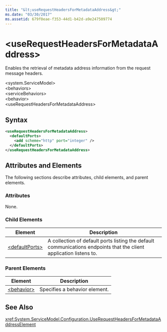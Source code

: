 ```yaml
---
title: "&lt;useRequestHeadersForMetadataAddress&gt;"
ms.date: "03/30/2017"
ms.assetid: 679f0eae-f353-44d1-b42d-a9e247509774
---
```

# &lt;useRequestHeadersForMetadataAddress&gt;
Enables the retrieval of metadata address information from the request message headers.  

\<system.ServiceModel>  
\<behaviors>  
\<serviceBehaviors>  
\<behavior>  
\<useRequestHeadersForMetadataAddress>  

## Syntax  

```xml  
<useRequestHeadersForMetadataAddress>
  <defaultPorts>
    <add scheme="http" port="integer" />
  </defaultPorts>
</useRequestHeadersForMetadataAddress>  
```  

## Attributes and Elements  
 The following sections describe attributes, child elements, and parent elements.  

### Attributes  
 None.  

### Child Elements  


|Element|Description|  
|-------------|-----------------|  
|[\<defaultPorts>](../../../../../docs/framework/configure-apps/file-schema/wcf/defaultports.md)|A collection of default ports listing the default communications endpoints that the client application listens to.|  

### Parent Elements  


|Element|Description|  
|-------------|-----------------|  
|[\<behavior>](../../../../../docs/framework/configure-apps/file-schema/wcf/behavior-of-endpointbehaviors.md)|Specifies a behavior element.|  

## See Also  
 <xref:System.ServiceModel.Configuration.UseRequestHeadersForMetadataAddressElement>
